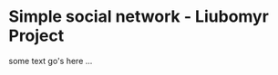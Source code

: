 Simple social network - Liubomyr Project
==========================================

some text go's here ...
